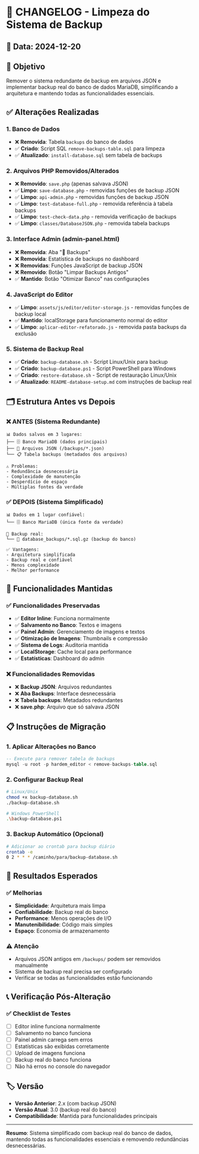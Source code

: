 # 🔄 CHANGELOG - Limpeza do Sistema de Backup

## 📅 Data: 2024-12-20

## 🎯 Objetivo

Remover o sistema redundante de backup em arquivos JSON e implementar backup real do banco de dados MariaDB, simplificando a arquitetura e mantendo todas as funcionalidades essenciais.

## ✅ Alterações Realizadas

### 1. **Banco de Dados**
- ❌ **Removida**: Tabela `backups` do banco de dados
- ✅ **Criado**: Script SQL `remove-backups-table.sql` para limpeza
- ✅ **Atualizado**: `install-database.sql` sem tabela de backups

### 2. **Arquivos PHP Removidos/Alterados**
- ❌ **Removido**: `save.php` (apenas salvava JSON)
- ✅ **Limpo**: `save-database.php` - removidas funções de backup JSON
- ✅ **Limpo**: `api-admin.php` - removidas funções de backup JSON
- ✅ **Limpo**: `test-database-full.php` - removida referência à tabela backups
- ✅ **Limpo**: `test-check-data.php` - removida verificação de backups
- ✅ **Limpo**: `classes/DatabaseJSON.php` - removida tabela backups

### 3. **Interface Admin (admin-panel.html)**
- ❌ **Removida**: Aba "💾 Backups" 
- ❌ **Removida**: Estatística de backups no dashboard
- ❌ **Removidas**: Funções JavaScript de backup JSON
- ❌ **Removido**: Botão "Limpar Backups Antigos"
- ✅ **Mantido**: Botão "Otimizar Banco" nas configurações

### 4. **JavaScript do Editor**
- ✅ **Limpo**: `assets/js/editor/editor-storage.js` - removidas funções de backup local
- ✅ **Mantido**: localStorage para funcionamento normal do editor
- ✅ **Limpo**: `aplicar-editor-refatorado.js` - removida pasta backups da exclusão

### 5. **Sistema de Backup Real**
- ✅ **Criado**: `backup-database.sh` - Script Linux/Unix para backup
- ✅ **Criado**: `backup-database.ps1` - Script PowerShell para Windows
- ✅ **Criado**: `restore-database.sh` - Script de restauração Linux/Unix
- ✅ **Atualizado**: `README-database-setup.md` com instruções de backup real

## 🗂️ Estrutura Antes vs Depois

### ❌ **ANTES** (Sistema Redundante)
```
📊 Dados salvos em 3 lugares:
├── 🗄️ Banco MariaDB (dados principais)
├── 📁 Arquivos JSON (/backups/*.json)
└── 📋 Tabela backups (metadados dos arquivos)

⚠️ Problemas:
- Redundância desnecessária
- Complexidade de manutenção
- Desperdício de espaço
- Múltiplas fontes da verdade
```

### ✅ **DEPOIS** (Sistema Simplificado)
```
📊 Dados em 1 lugar confiável:
└── 🗄️ Banco MariaDB (única fonte da verdade)

🔄 Backup real:
└── 📁 database_backups/*.sql.gz (backup do banco)

✅ Vantagens:
- Arquitetura simplificada
- Backup real e confiável
- Menos complexidade
- Melhor performance
```

## 🔧 Funcionalidades Mantidas

### ✅ **Funcionalidades Preservadas**
- ✅ **Editor Inline**: Funciona normalmente
- ✅ **Salvamento no Banco**: Textos e imagens
- ✅ **Painel Admin**: Gerenciamento de imagens e textos
- ✅ **Otimização de Imagens**: Thumbnails e compressão
- ✅ **Sistema de Logs**: Auditoria mantida
- ✅ **LocalStorage**: Cache local para performance
- ✅ **Estatísticas**: Dashboard do admin

### ❌ **Funcionalidades Removidas**
- ❌ **Backup JSON**: Arquivos redundantes
- ❌ **Aba Backups**: Interface desnecessária
- ❌ **Tabela backups**: Metadados redundantes
- ❌ **save.php**: Arquivo que só salvava JSON

## 📋 Instruções de Migração

### 1. **Aplicar Alterações no Banco**
```sql
-- Execute para remover tabela de backups
mysql -u root -p hardem_editor < remove-backups-table.sql
```

### 2. **Configurar Backup Real**
```bash
# Linux/Unix
chmod +x backup-database.sh
./backup-database.sh

# Windows PowerShell
.\backup-database.ps1
```

### 3. **Backup Automático (Opcional)**
```bash
# Adicionar ao crontab para backup diário
crontab -e
0 2 * * * /caminho/para/backup-database.sh
```

## 🎯 Resultados Esperados

### ✅ **Melhorias**
- **Simplicidade**: Arquitetura mais limpa
- **Confiabilidade**: Backup real do banco
- **Performance**: Menos operações de I/O
- **Manutenibilidade**: Código mais simples
- **Espaço**: Economia de armazenamento

### ⚠️ **Atenção**
- Arquivos JSON antigos em `/backups/` podem ser removidos manualmente
- Sistema de backup real precisa ser configurado
- Verificar se todas as funcionalidades estão funcionando

## 📞 Verificação Pós-Alteração

### ✅ **Checklist de Testes**
- [ ] Editor inline funciona normalmente
- [ ] Salvamento no banco funciona
- [ ] Painel admin carrega sem erros
- [ ] Estatísticas são exibidas corretamente
- [ ] Upload de imagens funciona
- [ ] Backup real do banco funciona
- [ ] Não há erros no console do navegador

## 🏷️ Versão

- **Versão Anterior**: 2.x (com backup JSON)
- **Versão Atual**: 3.0 (backup real do banco)
- **Compatibilidade**: Mantida para funcionalidades principais

---

**Resumo**: Sistema simplificado com backup real do banco de dados, mantendo todas as funcionalidades essenciais e removendo redundâncias desnecessárias. 